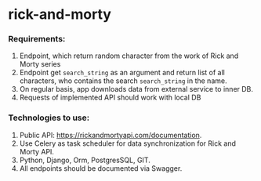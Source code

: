 # rick-and-morty

### Requirements:
1. Endpoint, which return random character from the work of Rick and Morty series
2. Endpoint get `search_string` as an argument and return list of all characters, 
   who contains the search `search_string` in the name.
3. On regular basis, app downloads data from external service to inner DB.
4. Requests of implemented API should work with local DB


### Technologies to use:
1. Public API: https://rickandmortyapi.com/documentation.
2. Use Celery as task scheduler for data synchronization for Rick and Morty API.
3. Python, Django, Orm, PostgresSQL, GIT.
4. All endpoints should be documented via Swagger.
